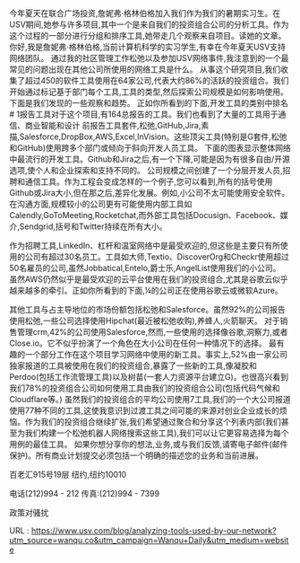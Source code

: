  
 今年夏天在联合广场投资,詹妮弗·格林伯格加入我们作为我们的暑期实习生。在USV期间,她参与许多项目,其中一个是来自我们的投资组合公司的分析工具。作为这个过程的一部分进行分组和排序工具,她带走几个观察来自项目。读她的文章。 
 你好,我是詹妮弗·格林伯格,当前计算机科学的实习学生,有幸在今年夏天USV支持网络团队。 
 通过我的社区管理工作松弛以及参加USV网络事件,我注意到的一个最常见的问题出现在其他公司所使用的网络工具是什么。 
 从事这个研究项目,我们收集了超过450的软件工具使用在64家公司,代表大约86%的活跃的投资组合。我们开始通过标记基于部门每个工具,工具的类型,然后探索公司规模是如何影响使用。 
 下面是我们发现的一些观察和趋势。 
 正如你所看到的下面,开发工具的类别中排名# 1报告工具对于这个项目,有164总报告的工具。我们也看到了大量的工具用于通信、商业智能和设计 
 前报告工具套件,松弛,GitHub,Jira,素描,Salesforce,DropBox,AWS,Excel,InVision。这些顶尖工具(特别是G套件,松弛和GitHub)使用跨多个部门或倾向于斜向开发人员工具。 
 下面的图表显示整体网络中最流行的开发工具。Github和Jira之后,有一个下降,可能是因为有很多自由/开源选项,使个人和企业探索和支持不同的。 
 公司规模之间创建了一个分层开发人员,招聘和通信工具。作为工程会变成怎样的一个例子,您可以看到,所有的括号使用Github或Jira大小,但在那之后,差异化发展。例如,小公司不太可能使用安全软件。在沟通方面,规模较小的公司更有可能使用内部工具如Calendly,GoToMeeting,Rocketchat,而外部工具包括Docusign、Facebook、媒介,Sendgrid,括号和Twitter持续在所有大小。 
   
  
 作为招聘工具,LinkedIn、杠杆和温室网络中是最受欢迎的,但这些是主要只有所使用的公司有超过30名员工。工具如大师,Textio、DiscoverOrg和Checkr使用超过50名雇员的公司,虽然Jobbatical,Entelo,爵士乐,AngelList使用我们的小公司。 
   
 虽然AWS仍然似乎是最受欢迎的云平台使用在我们的投资组合,尤其是谷歌云似乎越来越多的牵引。正如你所看到的下面,¼的公司正在使用谷歌云或微软Azure。 
  
 其他工具与占主导地位的市场份额包括松弛和Salesforce。虽然92%的公司报告使用松弛,一些公司选择使用Hipchat(最近被松弛收购),养蜂人,火箭聊天。 
 对于销售管理crm,42%的公司使用Salesforce,然而,一些使用的选择像谷歌,洞察力,或者Close.io。它不似乎扮演了一个角色在大小公司在任何一种情况下的选择。 
 最有趣的一个部分工作在这个项目学习网络中使用的新工具。事实上,52%由一家公司独家报道的工具被使用在我们的投资组合,暴露了一些新的工具,像凝胶和Perdoo(包括工作流管理工具)以及树苗(一套人力资源平台建立G)。也很高兴看到我们78%的投资组合公司如何使用工具由我们的投资组合公司(包括代码气候和Cloudflare等。) 
 虽然我们的投资组合的平均公司使用7工具,我们的一个大公司报道使用77种不同的工具,这使我意识到过渡工具之间可能的来源对创业企业成长的烦恼。作为我们的投资组合继续扩张,我们希望通过聚合和分享这个列表内部(我们甚至为我们构建一个松弛机器人网络搜索这些工具),我们可以让它更容易选择为每个用例的最佳工具。 
 如果你想分享你的想法,业务,或与我们反馈,请寄电子邮件(邮件保护)。所有商业计划提交必须包括一个明确的描述您的业务和当前进展。 
  
 百老汇915号19层 
 纽约,纽约10010 
  
 电话(212)994 - 212 
 传真:(212)994 - 7399 
  
 政策对骚扰 
  
   
  URL : https://www.usv.com/blog/analyzing-tools-used-by-our-network?utm_source=wanqu.co&utm_campaign=Wanqu+Daily&utm_medium=website